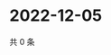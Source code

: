 # 2022-12-05

共 0 条

<!-- BEGIN WEIBO -->
<!-- 最后更新时间 Mon Dec 05 2022 02:00:47 GMT+0800 (China Standard Time) -->

<!-- END WEIBO -->
